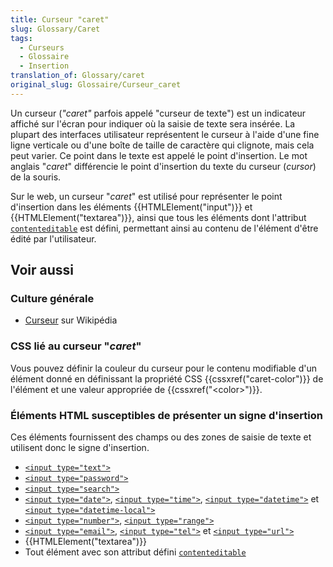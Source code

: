 ```yaml
---
title: Curseur "caret"
slug: Glossary/Caret
tags:
  - Curseurs
  - Glossaire
  - Insertion
translation_of: Glossary/caret
original_slug: Glossaire/Curseur_caret
---
```


Un curseur (_"caret"_ parfois appelé "curseur de texte") est un indicateur affiché sur l'écran pour indiquer où la saisie de texte sera insérée. La plupart des interfaces utilisateur représentent le curseur à l'aide d'une fine ligne verticale ou d'une boîte de taille de caractère qui clignote, mais cela peut varier. Ce point dans le texte est appelé le point d'insertion. Le mot anglais "_caret_" différencie le point d'insertion du texte du curseur (_cursor_) de la souris.

Sur le web, un curseur "_caret_" est utilisé pour représenter le point d'insertion dans les éléments {{HTMLElement("input")}} et {{HTMLElement("textarea")}}, ainsi que tous les éléments dont l'attribut [`contenteditable`](/fr/docs/Web/HTML/Global_attributes#contenteditable) est défini, permettant ainsi au contenu de l'élément d'être édité par l'utilisateur.

## Voir aussi

### Culture générale

- [Curseur](https://fr.wikipedia.org/wiki/Curseur) sur Wikipédia

### CSS lié au curseur "_caret_"

Vous pouvez définir la couleur du curseur pour le contenu modifiable d'un élément donné en définissant la propriété CSS {{cssxref("caret-color")}} de l'élément et une valeur appropriée de {{cssxref("&lt;color&gt;")}}.

### Éléments HTML susceptibles de présenter un signe d'insertion

Ces éléments fournissent des champs ou des zones de saisie de texte et utilisent donc le signe d'insertion.

- [`<input type="text">`](/fr/docs/Web/HTML/Element/input/text)
- [`<input type="password">`](/fr/docs/Web/HTML/Element/input/password)
- [`<input type="search">`](/fr/docs/Web/HTML/Element/input/search)
- [`<input type="date">`](/fr/docs/Web/HTML/Element/input/date), [`<input type="time">`](/fr/docs/Web/HTML/Element/input/time), [`<input type="datetime">`](/fr/docs/Web/HTML/Element/input/datetime) et [`<input type="datetime-local">`](/fr/docs/Web/HTML/Element/input/datetime-local)
- [`<input type="number">`](/fr/docs/Web/HTML/Element/input/number), [`<input type="range">`](/fr/docs/Web/HTML/Element/input/range)
- [`<input type="email">`](/fr/docs/Web/HTML/Element/input/email), [`<input type="tel">`](/fr/docs/Web/HTML/Element/input/%3Cinput_type=_tel_%3E) et [`<input type="url">`](/fr/docs/Web/HTML/Element/input/url)
- {{HTMLElement("textarea")}}
- Tout élément avec son attribut défini [`contenteditable`](/fr/docs/Web/HTML/Global_attributes#contenteditable)
